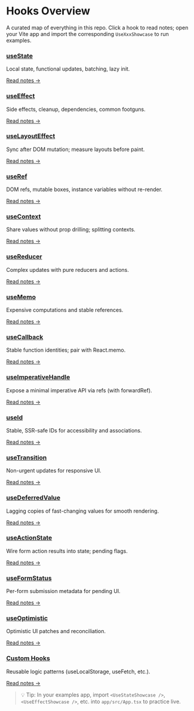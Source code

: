 # Hooks Overview

A curated map of everything in this repo. Click a hook to read notes; open your Vite app and import the corresponding `UseXxxShowcase` to run examples.

<div class="cards">

<div class="card">
  <h3><a href="/hooks/01_useState">useState</a></h3>
  <p>Local state, functional updates, batching, lazy init.</p>
  <a href="/hooks/01_useState">Read notes →</a>
</div>

<div class="card">
  <h3><a href="/hooks/02_useEffect">useEffect</a></h3>
  <p>Side effects, cleanup, dependencies, common footguns.</p>
  <a href="/hooks/02_useEffect">Read notes →</a>
</div>

<div class="card">
  <h3><a href="/hooks/03_useLayoutEffect">useLayoutEffect</a></h3>
  <p>Sync after DOM mutation; measure layouts before paint.</p>
  <a href="/hooks/03_useLayoutEffect">Read notes →</a>
</div>

<div class="card">
  <h3><a href="/hooks/04_useRef">useRef</a></h3>
  <p>DOM refs, mutable boxes, instance variables without re-render.</p>
  <a href="/hooks/04_useRef">Read notes →</a>
</div>

<div class="card">
  <h3><a href="/hooks/05_useContext">useContext</a></h3>
  <p>Share values without prop drilling; splitting contexts.</p>
  <a href="/hooks/05_useContext">Read notes →</a>
</div>

<div class="card">
  <h3><a href="/hooks/06_useReducer">useReducer</a></h3>
  <p>Complex updates with pure reducers and actions.</p>
  <a href="/hooks/06_useReducer">Read notes →</a>
</div>

<div class="card">
  <h3><a href="/hooks/07_useMemo">useMemo</a></h3>
  <p>Expensive computations and stable references.</p>
  <a href="/hooks/07_useMemo">Read notes →</a>
</div>

<div class="card">
  <h3><a href="/hooks/08_useCallback">useCallback</a></h3>
  <p>Stable function identities; pair with React.memo.</p>
  <a href="/hooks/08_useCallback">Read notes →</a>
</div>

<div class="card">
  <h3><a href="/hooks/09_useImperativeHandle">useImperativeHandle</a></h3>
  <p>Expose a minimal imperative API via refs (with forwardRef).</p>
  <a href="/hooks/09_useImperativeHandle">Read notes →</a>
</div>

<div class="card">
  <h3><a href="/hooks/10_useId">useId</a></h3>
  <p>Stable, SSR-safe IDs for accessibility and associations.</p>
  <a href="/hooks/10_useId">Read notes →</a>
</div>

<div class="card">
  <h3><a href="/hooks/11_useTransition">useTransition</a></h3>
  <p>Non-urgent updates for responsive UI.</p>
  <a href="/hooks/11_useTransition">Read notes →</a>
</div>

<div class="card">
  <h3><a href="/hooks/12_useDeferredValue">useDeferredValue</a></h3>
  <p>Lagging copies of fast-changing values for smooth rendering.</p>
  <a href="/hooks/12_useDeferredValue">Read notes →</a>
</div>

<div class="card">
  <h3><a href="/hooks/13_useActionState">useActionState</a></h3>
  <p>Wire form action results into state; pending flags.</p>
  <a href="/hooks/13_useActionState">Read notes →</a>
</div>

<div class="card">
  <h3><a href="/hooks/14_useFormStatus">useFormStatus</a></h3>
  <p>Per-form submission metadata for pending UI.</p>
  <a href="/hooks/14_useFormStatus">Read notes →</a>
</div>

<div class="card">
  <h3><a href="/hooks/15_useOptimistic">useOptimistic</a></h3>
  <p>Optimistic UI patches and reconciliation.</p>
  <a href="/hooks/15_useOptimistic">Read notes →</a>
</div>

<div class="card">
  <h3><a href="/hooks/16_useCustomhook">Custom Hooks</a></h3>
  <p>Reusable logic patterns (useLocalStorage, useFetch, etc.).</p>
  <a href="/hooks/16_useCustomhook">Read notes →</a>
</div>

</div>

> 💡 Tip: In your examples app, import `<UseStateShowcase />`, `<UseEffectShowcase />`, etc. into `app/src/App.tsx` to practice live.